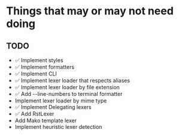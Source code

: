 # Things that may or may not need doing

## TODO

* ✅ Implement styles
* ✅ Implement formatters
* ✅ Implement CLI
* ✅ Implement lexer loader that respects aliases
* ✅ Implement lexer loader by file extension
* ✅ Add --line-numbers to terminal formatter
* Implement lexer loader by mime type
* ✅ Implement Delegating lexers
* ✅ Add RstLexer
* Add Mako template lexer
* Implement heuristic lexer detection
